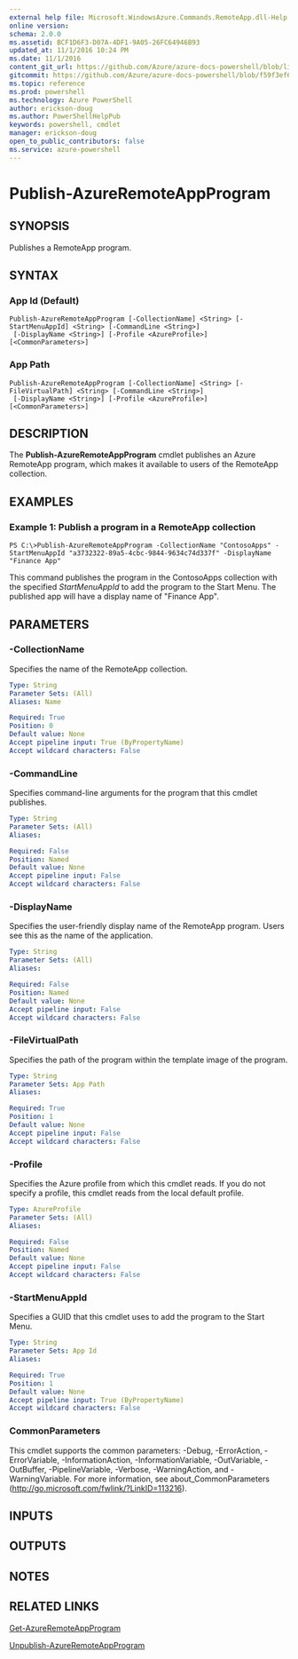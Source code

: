 ```yaml
---
external help file: Microsoft.WindowsAzure.Commands.RemoteApp.dll-Help.xml
online version: 
schema: 2.0.0
ms.assetid: BCF1D6F3-D07A-4DF1-9A05-26FC64946B93
updated_at: 11/1/2016 10:24 PM
ms.date: 11/1/2016
content_git_url: https://github.com/Azure/azure-docs-powershell/blob/live/azureps-cmdlets-docs/ServiceManagement/Azure.RemoteApp/v0.9.8/Publish-AzureRemoteAppProgram.md
gitcommit: https://github.com/Azure/azure-docs-powershell/blob/f59f3ef60bc592383812213e69fd77ba950759ed/azureps-cmdlets-docs/ServiceManagement/Azure.RemoteApp/v0.9.8/Publish-AzureRemoteAppProgram.md
ms.topic: reference
ms.prod: powershell
ms.technology: Azure PowerShell
author: erickson-doug
ms.author: PowerShellHelpPub
keywords: powershell, cmdlet
manager: erickson-doug
open_to_public_contributors: false
ms.service: azure-powershell
---
```


# Publish-AzureRemoteAppProgram

## SYNOPSIS
Publishes a RemoteApp program.

## SYNTAX

### App Id (Default)
```
Publish-AzureRemoteAppProgram [-CollectionName] <String> [-StartMenuAppId] <String> [-CommandLine <String>]
 [-DisplayName <String>] [-Profile <AzureProfile>] [<CommonParameters>]
```

### App Path
```
Publish-AzureRemoteAppProgram [-CollectionName] <String> [-FileVirtualPath] <String> [-CommandLine <String>]
 [-DisplayName <String>] [-Profile <AzureProfile>] [<CommonParameters>]
```

## DESCRIPTION
The **Publish-AzureRemoteAppProgram** cmdlet publishes an Azure RemoteApp program, which makes it available to users of the RemoteApp collection.

## EXAMPLES

### Example 1: Publish a program in a RemoteApp collection
```
PS C:\>Publish-AzureRemoteAppProgram -CollectionName "ContosoApps" -StartMenuAppId "a3732322-89a5-4cbc-9844-9634c74d337f" -DisplayName "Finance App"
```

This command publishes the program in the ContosoApps collection with the specified *StartMenuAppId* to add the program to the Start Menu.
The published app will have a display name of "Finance App".

## PARAMETERS

### -CollectionName
Specifies the name of the RemoteApp collection.

```yaml
Type: String
Parameter Sets: (All)
Aliases: Name

Required: True
Position: 0
Default value: None
Accept pipeline input: True (ByPropertyName)
Accept wildcard characters: False
```

### -CommandLine
Specifies command-line arguments for the program that this cmdlet publishes.

```yaml
Type: String
Parameter Sets: (All)
Aliases: 

Required: False
Position: Named
Default value: None
Accept pipeline input: False
Accept wildcard characters: False
```

### -DisplayName
Specifies the user-friendly display name of the RemoteApp program.
Users see this as the name of the application.

```yaml
Type: String
Parameter Sets: (All)
Aliases: 

Required: False
Position: Named
Default value: None
Accept pipeline input: False
Accept wildcard characters: False
```

### -FileVirtualPath
Specifies the path of the program within the template image of the program.

```yaml
Type: String
Parameter Sets: App Path
Aliases: 

Required: True
Position: 1
Default value: None
Accept pipeline input: False
Accept wildcard characters: False
```

### -Profile
Specifies the Azure profile from which this cmdlet reads.
If you do not specify a profile, this cmdlet reads from the local default profile.

```yaml
Type: AzureProfile
Parameter Sets: (All)
Aliases: 

Required: False
Position: Named
Default value: None
Accept pipeline input: False
Accept wildcard characters: False
```

### -StartMenuAppId
Specifies a GUID that this cmdlet uses to add the program to the Start Menu.

```yaml
Type: String
Parameter Sets: App Id
Aliases: 

Required: True
Position: 1
Default value: None
Accept pipeline input: True (ByPropertyName)
Accept wildcard characters: False
```

### CommonParameters
This cmdlet supports the common parameters: -Debug, -ErrorAction, -ErrorVariable, -InformationAction, -InformationVariable, -OutVariable, -OutBuffer, -PipelineVariable, -Verbose, -WarningAction, and -WarningVariable. For more information, see about_CommonParameters (http://go.microsoft.com/fwlink/?LinkID=113216).

## INPUTS

## OUTPUTS

## NOTES

## RELATED LINKS

[Get-AzureRemoteAppProgram](xref:ServiceManagement/Azure.RemoteApp/v0.9.8/Get-AzureRemoteAppProgram.md)

[Unpublish-AzureRemoteAppProgram](xref:ServiceManagement/Azure.RemoteApp/v0.9.8/Unpublish-AzureRemoteAppProgram.md)


